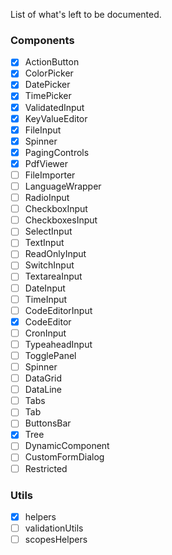 List of what's left to be documented.

### Components

- [x] ActionButton
- [x] ColorPicker
- [x] DatePicker
- [x] TimePicker
- [x] ValidatedInput
- [x] KeyValueEditor
- [x] FileInput
- [x] Spinner
- [x] PagingControls
- [x] PdfViewer
- [ ] FileImporter
- [ ] LanguageWrapper
- [ ] RadioInput
- [ ] CheckboxInput
- [ ] CheckboxesInput
- [ ] SelectInput
- [ ] TextInput
- [ ] ReadOnlyInput
- [ ] SwitchInput
- [ ] TextareaInput
- [ ] DateInput
- [ ] TimeInput
- [ ] CodeEditorInput
- [x] CodeEditor
- [ ] CronInput
- [ ] TypeaheadInput
- [ ] TogglePanel
- [ ] Spinner
- [ ] DataGrid
- [ ] DataLine
- [ ] Tabs
- [ ] Tab
- [ ] ButtonsBar
- [x] Tree
- [ ] DynamicComponent
- [ ] CustomFormDialog
- [ ] Restricted

### Utils

- [x] helpers
- [ ] validationUtils
- [ ] scopesHelpers